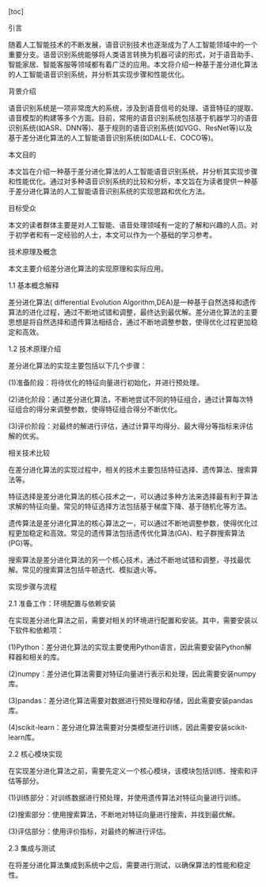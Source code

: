 
[toc]                    
                
                
引言

随着人工智能技术的不断发展，语音识别技术也逐渐成为了人工智能领域中的一个重要分支。语音识别系统能够将人类语言转换为机器可读的形式，对于语音助手、智能家居、智能客服等领域都有着广泛的应用。本文将介绍一种基于差分进化算法的人工智能语音识别系统，并分析其实现步骤和性能优化。

背景介绍

语音识别系统是一项非常庞大的系统，涉及到语音信号的处理、语音特征的提取、语音模型的构建等多个方面。目前，常用的语音识别系统包括基于机器学习的语音识别系统(如ASR、DNN等)、基于规则的语音识别系统(如VGG、ResNet等)以及基于差分进化算法的人工智能语音识别系统(如DALL-E、COCO等)。

本文目的

本文旨在介绍一种基于差分进化算法的人工智能语音识别系统，并分析其实现步骤和性能优化。通过对多种语音识别系统的比较和分析，本文旨在为读者提供一种基于差分进化算法的人工智能语音识别系统的实现思路和优化方法。

目标受众

本文的读者群体主要是对人工智能、语音处理领域有一定的了解和兴趣的人员。对于初学者和有一定经验的人士，本文可以作为一个基础的学习参考。

技术原理及概念

本文主要介绍差分进化算法的实现原理和实际应用。

1.1 基本概念解释

差分进化算法( differential Evolution Algorithm,DEA)是一种基于自然选择和遗传算法的进化过程，通过不断地试错和调整，最终达到最优解。差分进化算法的主要思想是将自然选择和遗传算法相结合，通过不断地调整参数，使得优化过程更加稳定和高效。

1.2 技术原理介绍

差分进化算法的实现主要包括以下几个步骤：

(1)准备阶段：将待优化的特征向量进行初始化，并进行预处理。

(2)进化阶段：通过差分进化算法，不断地尝试不同的特征组合，通过计算每次特征组合的得分来调整参数，使得特征组合得分不断优化。

(3)评价阶段：对最终的解进行评估，通过计算平均得分、最大得分等指标来评估解的优劣。

相关技术比较

在差分进化算法的实现过程中，相关的技术主要包括特征选择、遗传算法、搜索算法等。

特征选择是差分进化算法的核心技术之一，可以通过多种方法来选择最有利于算法求解的特征向量。常见的特征选择方法包括基于梯度下降、基于随机化等方法。

遗传算法是差分进化算法的核心算法之一，可以通过不断地调整参数，使得优化过程更加稳定和高效。常见的遗传算法包括遗传优化算法(GA)、粒子群搜索算法(PG)等。

搜索算法是差分进化算法的另一个核心技术，通过不断地试错和调整，寻找最优解。常见的搜索算法包括牛顿迭代、模拟退火等。

实现步骤与流程

2.1 准备工作：环境配置与依赖安装

在实现差分进化算法之前，需要对相关的环境进行配置和安装。其中，需要安装以下软件和依赖项：

(1)Python：差分进化算法的实现主要使用Python语言，因此需要安装Python解释器和相关的库。

(2)numpy：差分进化算法需要对特征向量进行表示和处理，因此需要安装numpy库。

(3)pandas：差分进化算法需要对数据进行预处理和存储，因此需要安装pandas库。

(4)scikit-learn：差分进化算法需要对分类模型进行训练，因此需要安装scikit-learn库。

2.2 核心模块实现

在实现差分进化算法之前，需要先定义一个核心模块，该模块包括训练、搜索和评估等部分。

(1)训练部分：对训练数据进行预处理，并使用遗传算法对特征向量进行训练。

(2)搜索部分：使用搜索算法，不断地对特征向量进行搜索，并找到最优解。

(3)评估部分：使用评价指标，对最终的解进行评估。

2.3 集成与测试

在将差分进化算法集成到系统中之后，需要进行测试，以确保算法的性能和稳定性。

